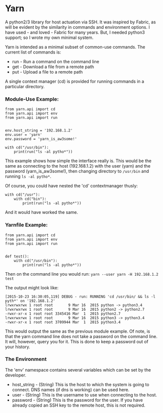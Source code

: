 # Yarn
A python2/3 library for host actuation via SSH.  It was inspired by Fabric, as will be evident by the similarity in commands and environment options.  I have used - and loved - Fabric for many years.  But, I needed python3 support; so I wrote my own minimal system.  


Yarn is intended as a minimal subset of common-use commands.  The current list of commands is:
* run - Run a command on the command line
* get - Download a file from a remote path
* put - Upload a file to a remote path

A single context manager (cd) is provided for running commands in a particular directory.

### Module-Use Example:
```
from yarn.api import cd
from yarn.api import env
from yarn.api import run


env.host_string = '192.168.1.2'
env.user = 'yarn'
env.password = 'yarn_is_aw3some!'

with cd("/usr/bin"):
    print(run("ls -al pytho*"))

```


This example shows how simple the interface really is.  This would be the same as connecting to the host (192.168.1.2) with the user (yarn) and the password (yarn_is_aw3some!), then changing directory to ```/usr/bin``` and running ```ls -al pytho*```.  


Of course, you could have nested the 'cd' contextmanager thusly:

```
with cd("/usr"):
    with cd("bin"):
        print(run("ls -al pytho*"))

```

And it would have worked the same.


### Yarnfile Example:
```
from yarn.api import cd
from yarn.api import env
from yarn.api import run


def test():
    with cd("/usr/bin"):
        print(run("ls -al pytho*"))

```

Then on the command line you would run:
```yarn --user yarn -H 192.168.1.2 test```

The output might look like:

```
[2015-10-23 16:30:05,119] DEBUG - run: RUNNING 'cd /usr/bin/ && ls -l pyth*' on '192.168.1.2'
lrwxrwxrwx 1 root root       9 Mar 16  2015 python -> python3.4
lrwxrwxrwx 1 root root       9 Mar 16  2015 python2 -> python2.7
-rwxr-xr-x 1 root root 3345416 Mar  1  2015 python2.7
lrwxrwxrwx 1 root root       9 Mar 16  2015 python3 -> python3.4
-rwxr-xr-x 1 root root 3709944 Mar  1  2015 python3.4

```

This would output the same as the previous module example.  Of note, is that the yarn command line does not take a password on the command line.  It will, however, query you for it.  This is done to keep a password out of your history.


### The Environment
The 'env' namespace contains several variables which can be set by the developer.
* host_string - (String) This is the host to which the system is going to connect.  DNS names (if dns is working) can be used here.
* user - (String) This is the username to use when connecting to the host.
* password - (String) This is the password for the user.  If you have already copied an SSH key to the remote host, this is not required.
